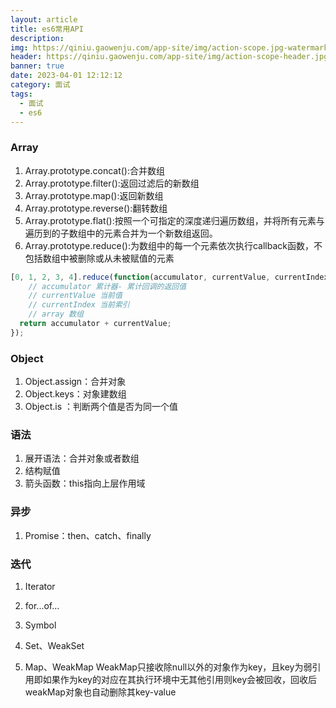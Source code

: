 ```yaml
---
layout: article
title: es6常用API
description: 
img: https://qiniu.gaowenju.com/app-site/img/action-scope.jpg-watermark
header: https://qiniu.gaowenju.com/app-site/img/action-scope-header.jpg-watermark
banner: true
date: 2023-04-01 12:12:12
category: 面试
tags:
  - 面试
  - es6
---
```


### Array

1. Array.prototype.concat():合并数组
1. Array.prototype.filter():返回过滤后的新数组
1. Array.prototype.map():返回新数组
1. Array.prototype.reverse():翻转数组
1. Array.prototype.flat():按照一个可指定的深度递归遍历数组，并将所有元素与遍历到的子数组中的元素合并为一个新数组返回。
1. Array.prototype.reduce():为数组中的每一个元素依次执行callback函数，不包括数组中被删除或从未被赋值的元素
```javascript
[0, 1, 2, 3, 4].reduce(function(accumulator, currentValue, currentIndex, array){
	// accumulator 累计器- 累计回调的返回值
	// currentValue 当前值
	// currentIndex 当前索引
	// array 数组
  return accumulator + currentValue;
});
```


### Object

1. Object.assign：合并对象
1. Object.keys：对象建数组
1. Object.is ：判断两个值是否为同一个值


### 语法

1. 展开语法：合并对象或者数组
1. 结构赋值
1. 箭头函数：this指向上层作用域

### 异步
1. Promise：then、catch、finally

### 迭代
1. Iterator
1. for...of...


1. Symbol
1. Set、WeakSet
1. Map、WeakMap
	WeakMap只接收除null以外的对象作为key，且key为弱引用即如果作为key的对应在其执行环境中无其他引用则key会被回收，回收后weakMap对象也自动删除其key-value